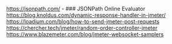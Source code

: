 https://jsonpath.com/ - ### JSONPath Online Evaluator
https://blog.knoldus.com/dynamic-response-handler-in-jmeter/
https://loadium.com/blog/how-to-send-jmeter-post-requests
https://chercher.tech/jmeter/random-order-controller-jmeter
https://www.blazemeter.com/blog/jmeter-websocket-samplers